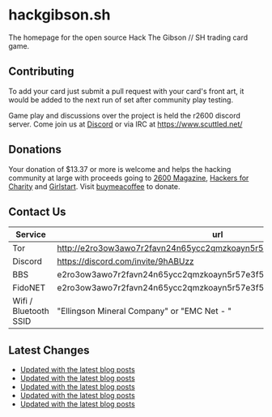 # hackgibson.sh
The homepage for the open source Hack The Gibson // SH trading card game.


## Contributing

To add your card just submit a pull request with your card's front art, it would be added to the next run of set after community play testing.

Game play and discussions over the project is held the r2600 discord server. Come join us at [Discord](https://discord.com/invite/9hABUzz) or via IRC at https://www.scuttled.net/


## Donations

Your donation of $13.37 or more is welcome and helps the hacking community at large with proceeds going to [2600 Magazine](https://2600.com/), [Hackers for Charity](https://hackersforcharity.org) and [Girlstart](https://girlstart.org).  Visit [buymeacoffee](https://www.buymeacoffee.com/hackgibson.sh) to donate.


## Contact Us

Service | url
-|-
Tor | http://e2ro3ow3awo7r2favn24n65ycc2qmzkoayn5r57e3f56nvjwdcgg32ad.onion
Discord | https://discord.com/invite/9hABUzz
BBS | e2ro3ow3awo7r2favn24n65ycc2qmzkoayn5r57e3f56nvjwdcgg32ad.onion:23
FidoNET | e2ro3ow3awo7r2favn24n65ycc2qmzkoayn5r57e3f56nvjwdcgg32ad.onion:24554
Wifi / Bluetooth SSID | "Ellingson Mineral Company" or "EMC Net - <fidonet address>"

## Latest Changes
<!-- BLOG-POST-LIST:START -->
- [Updated with the latest blog posts](https://github.com/DFW2600/hackgibson.sh/commit/2787243ec546879a2e644447cd85b68379bdc970)
- [Updated with the latest blog posts](https://github.com/DFW2600/hackgibson.sh/commit/04e42bb78849077a4faf211840ea0393b9793255)
- [Updated with the latest blog posts](https://github.com/DFW2600/hackgibson.sh/commit/0f4a8c58cda1484cafcd38c8873c7278ce59bc8e)
- [Updated with the latest blog posts](https://github.com/DFW2600/hackgibson.sh/commit/9468b9bc1f1d85fd0b103b759af7a9c4fe86fc49)
- [Updated with the latest blog posts](https://github.com/DFW2600/hackgibson.sh/commit/3dc1eca44aff8d3f1b9d9809a1bc5d5bcc2136c6)
<!-- BLOG-POST-LIST:END -->
